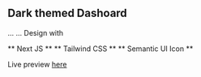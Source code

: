 ## Dark themed Dashoard
...
...
Design with

** Next JS **
** Tailwind CSS **
** Semantic UI Icon **

Live preview [here](https://darktailwind.vercel.app/)
